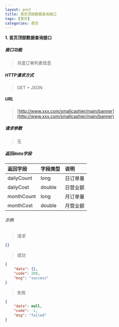 ```yaml
---
layout: post
title: 首页顶部数据查询接口
tags: [首页]
categories: 首页
---
```

**1\. 首页顶部数据查询接口**
##### 接口功能
> 月度订单列表信息

##### HTTP请求方式
> GET + JSON

##### URL
> [http://www.xxx.com/smallcashier/main/banner](http://www.xxx.com/smallcashier/main/banner)

##### 请求参数
> 无

##### 返回data字段

|返回字段|字段类型|说明|
|:---|:---|:---|
|daliyCount|long|日订单量|
|daliyCost|double|日营业额|
|monthCount|long|月订单量|
|monthCost|double|月营业额|


###### 示例
> 请求
``` json
{}
```
> 成功
``` json
{
    "data": {},
    "code": 200,
    "msg": "success"
}
```
> 失败
``` json
{
    "data": null,
    "code": -1,
    "msg": "failed"
}
```